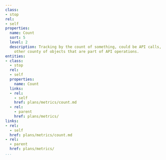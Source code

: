 ```yaml
---
class:
- stop
rel:
- self
properties:
  name: Count
  sort: 5
  level: 2
  description: Tracking by the count of something, could be API calls, files, or any
    other county of objects that are part of API operations.
entities:
- class:
  - stop
  rel:
  - self
  properties:
    name: Count
  links:
  - rel:
    - self
    href: plans/metrics/count.md
  - rel:
    - parent
    href: plans/metrics/
links:
- rel:
  - self
  href: plans/metrics/count.md
- rel:
  - parent
  href: plans/metrics/
...
```

